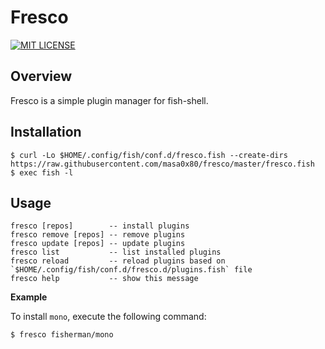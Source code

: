 # Fresco

[![MIT LICENSE](http://img.shields.io/badge/license-MIT-blue.svg?style=flat-square)](LICENSE)

## Overview

Fresco is a simple plugin manager for fish-shell.

## Installation

```
$ curl -Lo $HOME/.config/fish/conf.d/fresco.fish --create-dirs https://raw.githubusercontent.com/masa0x80/fresco/master/fresco.fish
$ exec fish -l
```

## Usage

```
fresco [repos]        -- install plugins
fresco remove [repos] -- remove plugins
fresco update [repos] -- update plugins
fresco list           -- list installed plugins
fresco reload         -- reload plugins based on `$HOME/.config/fish/conf.d/fresco.d/plugins.fish` file
fresco help           -- show this message
```

**Example**

To install `mono`, execute the following command:

```
$ fresco fisherman/mono
```
